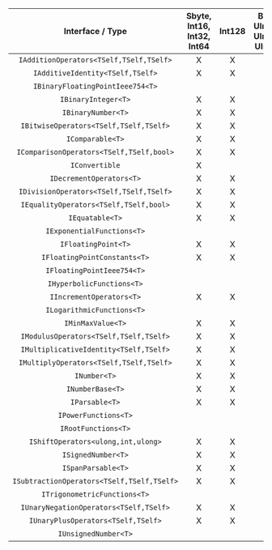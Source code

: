 |              Interface / Type              | Sbyte, Int16, Int32, Int64 | Int128 | Byte, UInt16, UInt32, UInt64 | UInt128 | Half, Single, Double | Decimal | Complex | BigInteger |
| :----------------------------------------: | :------------------------: | :----: | :--------------------------: | :-----: | :------------------: | :-----: | :-----: | :--------: |
|  `IAdditionOperators<TSelf,TSelf,TSelf>`   |             X              |   X    |              X               |    X    |          X           |    X    |    X    |     X      |
|      `IAdditiveIdentity<TSelf,TSelf>`      |             X              |   X    |              X               |    X    |          X           |    X    |    X    |     X      |
|      `IBinaryFloatingPointIeee754<T>`      |                            |        |                              |         |          X           |         |         |            |
|            `IBinaryInteger<T>`             |             X              |   X    |              X               |    X    |          X           |         |         |            |
|             `IBinaryNumber<T>`             |             X              |   X    |              X               |    X    |          X           |    X    |         |            |
|   `IBitwiseOperators<TSelf,TSelf,TSelf>`   |             X              |   X    |              X               |    X    |          X           |    X    |         |            |
|              `IComparable<T>`              |             X              |   X    |              X               |    X    |          X           |    X    |    X    |            |
|  `IComparisonOperators<TSelf,TSelf,bool>`  |             X              |   X    |              X               |    X    |          X           |    X    |    X    |            |
|               `IConvertible`               |             X              |        |              X               |         |          X           |    X    |         |            |
|          `IDecrementOperators<T>`          |             X              |   X    |              X               |    X    |          X           |    X    |    X    |     X      |
|  `IDivisionOperators<TSelf,TSelf,TSelf>`   |             X              |   X    |              X               |    X    |          X           |    X    |    X    |     X      |
|   `IEqualityOperators<TSelf,TSelf,bool>`   |             X              |   X    |              X               |    X    |          X           |    X    |    X    |     X      |
|              `IEquatable<T>`               |             X              |   X    |              X               |    X    |          X           |    X    |    X    |     X      |
|         `IExponentialFunctions<T>`         |                            |        |                              |         |          X           |    X    |         |            |
|            `IFloatingPoint<T>`             |             X              |   X    |                              |         |          X           |    X    |         |            |
|        `IFloatingPointConstants<T>`        |             X              |   X    |                              |         |          X           |    X    |         |            |
|         `IFloatingPointIeee754<T>`         |                            |        |                              |         |                      |    X    |         |            |
|         `IHyperbolicFunctions<T>`          |                            |        |                              |         |                      |    X    |         |            |
|          `IIncrementOperators<T>`          |             X              |   X    |              X               |    X    |          X           |    X    |    X    |     X      |
|         `ILogarithmicFunctions<T>`         |                            |        |                              |         |                      |    X    |         |            |
|             `IMinMaxValue<T>`              |             X              |   X    |              X               |    X    |          X           |    X    |         |            |
|   `IModulusOperators<TSelf,TSelf,TSelf>`   |             X              |   X    |              X               |    X    |          X           |    X    |    X    |            |
|   `IMultiplicativeIdentity<TSelf,TSelf>`   |             X              |   X    |              X               |    X    |          X           |    X    |    X    |     X      |
|  `IMultiplyOperators<TSelf,TSelf,TSelf>`   |             X              |   X    |              X               |    X    |          X           |    X    |    X    |     X      |
|                `INumber<T>`                |             X              |   X    |              X               |    X    |          X           |    X    |    X    |            |
|              `INumberBase<T>`              |             X              |   X    |              X               |    X    |          X           |    X    |    X    |     X      |
|               `IParsable<T>`               |             X              |   X    |              X               |    X    |          X           |    X    |    X    |     X      |
|            `IPowerFunctions<T>`            |                            |        |                              |         |                      |    X    |         |            |
|            `IRootFunctions<T>`             |                            |        |                              |         |                      |    X    |         |            |
|     `IShiftOperators<ulong,int,ulong>`     |             X              |   X    |              X               |    X    |          X           |    X    |         |            |
|             `ISignedNumber<T>`             |             X              |   X    |              X               |    X    |          X           |    X    |         |            |
|             `ISpanParsable<T>`             |             X              |   X    |              X               |    X    |          X           |    X    |    X    |     X      |
| `ISubtractionOperators<TSelf,TSelf,TSelf>` |             X              |   X    |              X               |    X    |          X           |    X    |    X    |     X      |
|        `ITrigonometricFunctions<T>`        |                            |        |                              |         |                      |    X    |         |            |
|   `IUnaryNegationOperators<TSelf,TSelf>`   |             X              |   X    |              X               |    X    |          X           |    X    |    X    |     X      |
|     `IUnaryPlusOperators<TSelf,TSelf>`     |             X              |   X    |              X               |    X    |          X           |    X    |    X    |     X      |
|            `IUnsignedNumber<T>`            |                            |        |              X               |    X    |                      |         |         |            |
